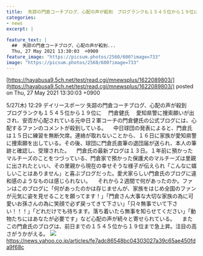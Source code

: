 ```yaml
---
title:  失踪の門倉コーチブログ、心配の声が殺到　ブログランクも１５４５位から１９位に  
categories:
- news
excerpt: |
  
feature_text: |
  ##  失踪の門倉コーチブログ、心配の声が殺到...
  Thu, 27 May 2021 13:30:03  +0900
feature_image: "https://picsum.photos/2560/600?image=733"
image: "https://picsum.photos/2560/600?image=733"
---
```


[https://hayabusa9.5ch.net/test/read.cgi/mnewsplus/1622089803/](https://hayabusa9.5ch.net/test/read.cgi/mnewsplus/1622089803/)
posted on Thu, 27 May 2021 13:30:03  +0900

<!--more-->

5/27(木) 12:29 デイリースポーツ 失踪の門倉コーチブログ、心配の声が殺到　ブログランクも１５４５位から１９位に 　門倉健氏 　愛知県警に捜索願いが出され、安否が心配されている元中日２軍コーチの門倉健氏の公式ブログには、心配するファンのコメントが殺到している。 　中日球団の発表によると、門倉氏は１５日に練習を無断欠席。連絡が取れないことから、１６日に家族が愛知県警に捜索願を出している。その後、球団に門倉氏直筆の退団届が送られ、本人の筆跡と確認し、受理された。 　門倉氏の最新ブログは１３日。１年前に預かったマルチーズのことをつづっている、門倉家で預かった保護犬のマルチーズは里親に出されたといい、その里親から現在の幸せそうな様子が伝えられ「こんなに嬉しいことはありません」と喜ぶブログだった。愛犬家らしい門倉氏のブログに違和感のようなものは感じられない。 　それから２週間で何があったのか。ファンはこのブログに「何があったのかは存じませんが、家族をはじめ全国のファンが元気に姿を見せることを願ってます！」「門倉さん大事な大切な家族の為に可愛いお孫さんの為に笑顔で必ず戻ってきて下さい」「只々無事でいて下さい！！！」「どれだけでも待ちます。落ち着いたら無事を知らせてください」「動物たちにはあなたが必要です」など心配の声が続々と寄せられている。 　またこの門倉氏のブログは、前日までの１５４５位から１９位まで急上昇。注目の高さがうかがえる。 ![](https://amd-pctr.c.yimg.jp/r/iwiz-amd/20210527-00000072-dal-000-5-view.jpg) https://news.yahoo.co.jp/articles/fe7adc86548bc04303027a39c65ae450fda9f68c
